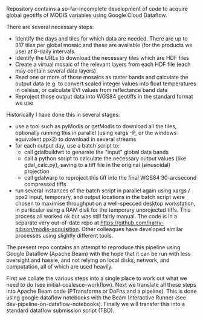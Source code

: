 Repository contains a so-far-incomplete development of code to acquire global geotiffs of MODIS variables using Google Cloud Dataflow.

There are several necessary steps:
- Identify the days and tiles for which data are needed. There are up to 317 tiles per global mosaic and these are available (for the products we use) at 8-daily intervals.
- Identify the URLs to download the necessary tiles which are HDF files
- Create a virtual mosaic of the relevant layers from each HDF file (each may contain several data layers)
- Read one or more of those mosaics as raster bands and calculate the output data (e.g. to convert scaled integer values into float temperatures in celsius, or calculate EVI values from reflectance band data
- Reproject those output data into WGS84 geotiffs in the standard format we use

Historically I have done this in several stages: 
- use a tool such as pyModis or getModis to download all the tiles, optionally running this in parallel (using xargs -P, or the windows equivalent ppx2) to download in several streams
- for each output day, use a batch script to:
  - call gdalbuildvrt to generate the "input" global data bands
  - call a python script to calculate the necessary output values (like gdal_calc.py), saving to 
  a tiff file in the original (sinusoidal) projection
  - call gdalwarp to reproject this tiff into the final WGS84 30-arcsecond compressed tiffs
- run several instances of the batch script in parallel again using xargs / ppx2
Input, temporary, and output locations in the batch script were chosen to maximise throughput on a well-specced desktop workstation, in particular using a RAM disk for the temporary unprojected tiffs. This process all worked ok but was still fairly manual. The code is in a separate very out-of-date repo at https://github.com/harry-gibson/modis-acquisition. Other colleagues have developed similar processes using slightly different tools.

The present repo contains an attempt to reproduce this pipeline using Google Dataflow (Apache Beam) with the hope that it can be run with less oversight and hassle, and not relying on local disks, network, and computation, all of which are used heavily. 

First we collate the various steps into a single place to work out what we need to do (see initial-coalesce-workflow). Next we translate all these steps into Apache Beam code (PTransforms or DoFns and a pipeline). This is done using google dataflow notebooks with the Beam Interactive Runner (see dev-pipeline-on-dataflow-notebooks). Finally we will transfer this into a standard dataflow submission script (TBD).